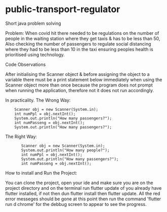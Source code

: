 # public-transport-regulator
Short java problem solving

Problem:
When covid hit there needed to be regulations on the number of people in the
waiting station where they get taxis & has to be less than 50,
Also checking the number of passengers to regulate  social distancing
where they had to be less than 10 in the taxi
ensuring peoples health is prioritised using technology.


Code Observations

After initialising the Scanner object &
before assigning the object to a variable
there must be a print statement below immediately
when using the Scanner object more than once because
the program does not prompt when running the application,
therefore not it does not run accordingly.

In practicality.
The Wrong Way:

        Scanner obj = new Scanner(System.in);
        int numPpl = obj.nextInt();
        System.out.println("How many passengers?");
        int numPasseng = obj.nextInt();
        System.out.println("How many passengers?");

The Right Way:

           Scanner obj = new Scanner(System.in);
           System.out.println("How many people?");
           int numPpl = obj.nextInt();
           System.out.println("How many passengers?");
           int numPasseng = obj.nextInt();
          

How to install and Run the Project:

You can clone the project, open your ide and make sure you are on the project directory and on the terminal run flutter update of you already have flutter installed, if not then dun flutter install then flutter update. All the red error messeges should be gone at this point then run the command 'flutter run d chrome' for the debbug screen to appear to see the progress.
